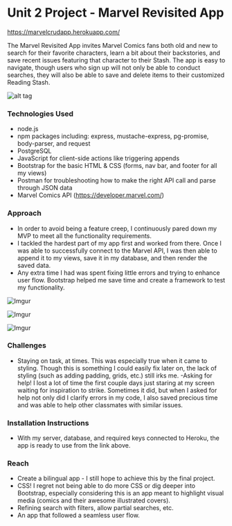 # Unit 2 Project - Marvel Revisited App

https://marvelcrudapp.herokuapp.com/

The Marvel Revisited App invites Marvel Comics fans both old and new to search for their favorite characters, learn a bit about their backstories, and save recent issues featuring that character to their Stash. The app is easy to navigate, though users who sign up will not only be able to conduct searches, they will also be able to save and delete items to their customized Reading Stash.

![alt tag](https://media.tenor.co/images/166879c7b7a55ecb2e5c1ad5f3b9f182/raw)

### Technologies Used
- node.js
- npm packages including: express, mustache-express, pg-promise, body-parser, and request
- PostgreSQL
- JavaScript for client-side actions like triggering appends
- Bootstrap for the basic HTML & CSS (forms, nav bar, and footer for all my views)
- Postman for troubleshooting how to make the right API call and parse through JSON data
- Marvel Comics API (https://developer.marvel.com/)

### Approach
- In order to avoid being a feature creep, I continuously pared down my MVP to meet all the functionality requirements. 
- I tackled the hardest part of my app first and worked from there. Once I was able to successfully connect to the Marvel API, I was then able to append it to my views, save it in my database, and then render the saved data.
- Any extra time I had was spent fixing little errors and trying to enhance user flow. Bootstrap helped me save time and create a framework to test my functionality.

![Imgur](http://i.imgur.com/fhmql4s.jpg?1)

![Imgur](http://i.imgur.com/Egy3xRFm.jpg?2)

![Imgur](http://i.imgur.com/ArJ2ola.jpg?1)

### Challenges
- Staying on task, at times. This was especially true when it came to styling. Though this is something I could easily fix later on, the lack of styling (such as adding padding, grids, etc.) still irks me.
-Asking for help! I lost a lot of time the first couple days just staring at my screen waiting for inspiration to strike. Sometimes it did, but when I asked for help not only did I clarify errors in my code, I also saved precious time and was able to help other classmates with similar issues.

### Installation Instructions
- With my server, database, and required keys connected to Heroku, the app is ready to use from the link above.

### Reach
- Create a bilingual app - I still hope to achieve this by the final project.
- CSS! I regret not being able to do more CSS or dig deeper into Bootstrap, especially considering this is an app meant to highlight visual media (comics and their awesome illustrated covers).
- Refining search with filters, allow partial searches, etc. 
- An app that followed a seamless user flow.
